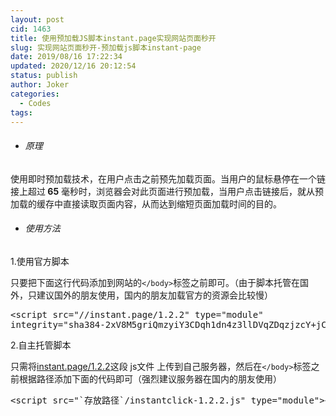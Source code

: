 ```yaml
---
layout: post
cid: 1463
title: 使用预加载JS脚本instant.page实现网站页面秒开
slug: 实现网站页面秒开-预加载js脚本instant-page
date: 2019/08/16 17:22:34
updated: 2020/12/16 20:12:54
status: publish
author: Joker
categories: 
  - Codes
tags: 
---
```



<ul>
 	<li>
<h6>原理</h6>
</li>
</ul>
使用即时预加载技术，在用户点击之前预先加载页面。当用户的鼠标悬停在一个链接上超过<strong> 65</strong> 毫秒时，浏览器会对此页面进行预加载，当用户点击链接后，就从预加载的缓存中直接读取页面内容，从而达到缩短页面加载时间的目的。
<ul>
 	<li>
<h6>使用方法</h6>
</li>
</ul>
1.使用官方脚本

只要把下面这行代码添加到网站的<code>&lt;/body&gt;</code>标签之前即可。（由于脚本托管在国外，只建议国外的朋友使用，国内的朋友加载官方的资源会比较慢）
<pre class="prettyprint">&lt;script src="//instant.page/1.2.2" type="module" 
integrity="sha384-2xV8M5griQmzyiY3CDqh1dn4z3llDVqZDqzjzcY+jCBCk/a5fXJmuZ/40JJAPeoU"&gt;&lt;/script&gt;</pre>
2.自主托管脚本

只需将<a href="http://instant.page/1.2.2" target="_blank" rel="noopener noreferrer">instant.page/1.2.2</a>这段 js文件 上传到自己服务器，然后在<code>&lt;/body&gt;</code>标签之前根据路径添加下面的代码即可（强烈建议服务器在国内的朋友使用）
<pre class="prettyprint">&lt;script src="`存放路径`/instantclick-1.2.2.js" type="module"&gt;&lt;/script&gt;</pre>
&nbsp;